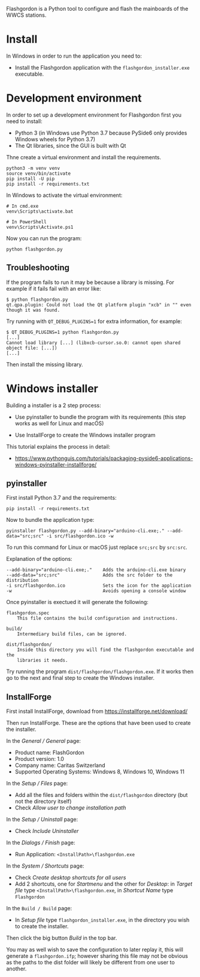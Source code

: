 Flashgordon is a Python tool to configure and flash the mainboards of the WWCS stations.

# Install

In Windows in order to run the application you need to:

- Install the Flashgordon application with the `flashgordon_installer.exe`
  executable.

# Development environment

In order to set up a development environment for Flashgordon first you need to
install:

- Python 3 (in Windows use Python 3.7 because PySide6 only provides Windows
  wheels for Python 3.7)
- The Qt libraries, since the GUI is built with Qt

Thne create a virtual environment and install the requirements.

    python3 -m venv venv
    source venv/bin/activate
    pip install -U pip
    pip install -r requirements.txt

In Windows to activate the virtual environment:

    # In cmd.exe
    venv\Scripts\activate.bat

    # In PowerShell
    venv\Scripts\Activate.ps1

Now you can run the program:

    python flashgordon.py

## Troubleshooting

If the program fails to run it may be because a library is missing.
For example if it fails fail with an error like:

```
$ python flashgordon.py
qt.qpa.plugin: Could not load the Qt platform plugin "xcb" in "" even though it was found.
```

Try running with `QT_DEBUG_PLUGINS=1` for extra information, for example:

```
$ QT_DEBUG_PLUGINS=1 python flashgordon.py
[...]
Cannot load library [...] (libxcb-cursor.so.0: cannot open shared object file: [...])
[...]
```

Then install the missing library.

# Windows installer

Building a installer is a 2 step process:

- Use pyinstaller to bundle the program with its requirements (this step works
  as well for Linux and macOS)

- Use InstallForge to create the Windows installer program

This tutorial explains the process in detail:

- https://www.pythonguis.com/tutorials/packaging-pyside6-applications-windows-pyinstaller-installforge/

## pyinstaller

First install Python 3.7 and the requirements:

    pip install -r requirements.txt

Now to bundle the application type:

    pyinstaller flashgordon.py --add-binary="arduino-cli.exe;." --add-data="src;src" -i src/flashgordon.ico -w

To run this command for Linux or macOS just replace `src;src` by `src:src`.

Explanation of the options:

    --add-binary="arduino-cli.exe;."    Adds the arduino-cli.exe binary
    --add-data="src;src"                Adds the src folder to the distribution
    -i src/flashgordon.ico              Sets the icon for the application
    -w                                  Avoids opening a console window

Once pyinstaller is exectued it will generate the following:

    flashgordon.spec
        This file contains the build configuration and instructions.

    build/
        Intermediary build files, can be ignored.

    dist/flashgordon/
        Inside this directory you will find the flashgordon executable and the
        libraries it needs.

Try running the program `dist/flashgordon/flashgordon.exe`.
If it works then go to the next and final step to create the Windows installer.

## InstallForge

First install InstallForge, download from https://installforge.net/download/

Then run InstallForge. These are the options that have been used to create the
installer.

In the *General / General* page:

- Product name: FlashGordon
- Product version: 1.0
- Company name: Caritas Switzerland
- Supported Operating Systems: Windows 8, Windows 10, Windows 11

In the *Setup / Files* page:

- Add all the files and folders within the `dist/flashgordon` directory (but
  not the directory itself)
- Check *Allow user to change installation path*

In the *Setup / Uninstall* page:

- Check *Include Uninstaller*

In the *Dialogs / Finish* page:

- Run Application: `<InstallPath>\flashgordon.exe`

In the *System / Shortcuts* page:

- Check *Create desktop shortcuts for all users*
- Add 2 shortcuts, one for *Startmenu* and the other for *Desktop*:
  in *Target file* type `<InstallPath>\flashgordon.exe`,
  in *Shortcut Name* type `Flashgordon`

In the `Build / Build` page:

- In *Setup file* type `flashgordon_installer.exe`, in the directory you wish
  to create the installer.

Then click the big button *Build* in the top bar.

You may as well wish to save the configuration to later replay it, this will
generate a `flashgordon.ifp`; however sharing this file may not be obvious
as the paths to the dist folder will likely be different from one user to
another.

